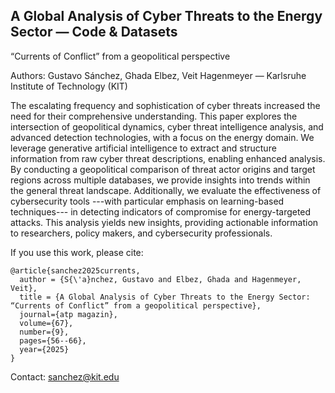 ## A Global Analysis of Cyber Threats to the Energy Sector — Code & Datasets

“Currents of Conflict” from a geopolitical perspective

Authors: Gustavo Sánchez, Ghada Elbez, Veit Hagenmeyer — Karlsruhe Institute of Technology (KIT)

The escalating frequency and sophistication of cyber threats increased the need for their comprehensive understanding. This paper explores the intersection of geopolitical dynamics, cyber threat intelligence analysis, and advanced detection technologies, with a focus on the energy domain. We leverage generative artificial intelligence to extract and structure information from raw cyber threat descriptions, enabling enhanced analysis. By conducting a geopolitical comparison of threat actor origins and target regions across multiple databases, we provide insights into trends within the general threat landscape. Additionally, we evaluate the effectiveness of cybersecurity tools ---with particular emphasis on learning-based techniques--- in detecting indicators of compromise for energy-targeted attacks. This analysis yields new insights, providing actionable information to researchers, policy makers, and cybersecurity professionals.

If you use this work, please cite:

```
@article{sanchez2025currents,
  author = {S{\'a}nchez, Gustavo and Elbez, Ghada and Hagenmeyer, Veit},
  title = {A Global Analysis of Cyber Threats to the Energy Sector: “Currents of Conflict” from a geopolitical perspective},
  journal={atp magazin},
  volume={67},
  number={9},
  pages={56--66},
  year={2025}
}
```


Contact: sanchez@kit.edu
